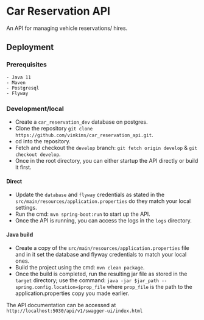# Car Reservation API

An API for managing vehicle reservations/ hires.


## Deployment

### Prerequisites
    - Java 11
    - Maven
    - Postgresql
    - Flyway


### Development/local
- Create a `car_reservation_dev` database on postgres.
- Clone the repository `git clone https://github.com/vinkims/car_reservation_api.git`.
- cd into the repository.
- Fetch and checkout the `develop` branch: `git fetch origin develop` & `git checkout develop`.
- Once in the root directory, you can either startup the API directly or build it first.
#### Direct
- Update the `database` and `flyway` credentials as stated in the `src/main/resources/application.properties` do they match your local settings.
- Run the cmd: `mvn spring-boot:run` to start up the API.
- Once the API is running, you can access the logs in the `logs` directory.
#### Java build
- Create a copy of the `src/main/resources/application.properties` file and in it set the database and flyway credentials to match your local ones.
- Build the project using the cmd: `mvn clean package`.
- Once the build is completed, run the resulting jar file as stored in the `target` directory; use the command: `java -jar $jar_path --spring.config.location=$prop_file` where `prop_file` is the path to the application.properties copy you made earlier.

The API documentation can be accessed at `http://localhost:5030/api/v1/swagger-ui/index.html`